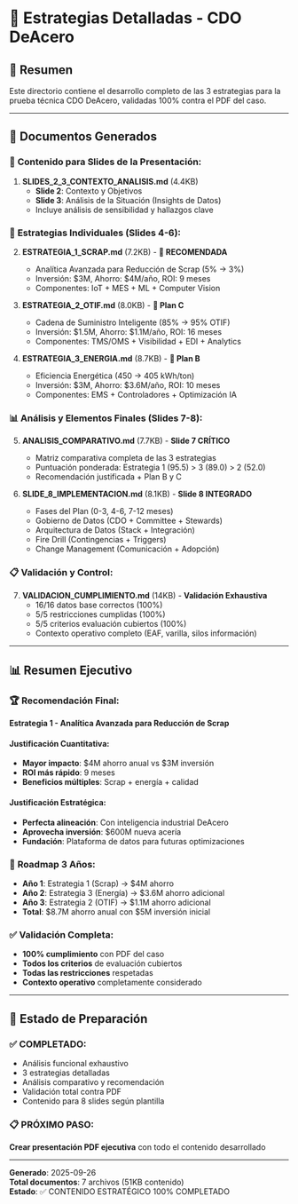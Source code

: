 # 📁 Estrategias Detalladas - CDO DeAcero

## 🎯 Resumen
Este directorio contiene el desarrollo completo de las 3 estrategias para la prueba técnica CDO DeAcero, validadas 100% contra el PDF del caso.

---

## 📄 Documentos Generados

### 🎨 **Contenido para Slides de la Presentación:**

1. **SLIDES_2_3_CONTEXTO_ANALISIS.md** (4.4KB)
   - **Slide 2**: Contexto y Objetivos
   - **Slide 3**: Análisis de la Situación (Insights de Datos)
   - Incluye análisis de sensibilidad y hallazgos clave

### 🎯 **Estrategias Individuales (Slides 4-6):**

2. **ESTRATEGIA_1_SCRAP.md** (7.2KB) - **🥇 RECOMENDADA**
   - Analítica Avanzada para Reducción de Scrap (5% → 3%)
   - Inversión: $3M, Ahorro: $4M/año, ROI: 9 meses
   - Componentes: IoT + MES + ML + Computer Vision

3. **ESTRATEGIA_2_OTIF.md** (8.0KB) - **🥉 Plan C**
   - Cadena de Suministro Inteligente (85% → 95% OTIF)
   - Inversión: $1.5M, Ahorro: $1.1M/año, ROI: 16 meses
   - Componentes: TMS/OMS + Visibilidad + EDI + Analytics

4. **ESTRATEGIA_3_ENERGIA.md** (8.7KB) - **🥈 Plan B**
   - Eficiencia Energética (450 → 405 kWh/ton)
   - Inversión: $3M, Ahorro: $3.6M/año, ROI: 10 meses
   - Componentes: EMS + Controladores + Optimización IA

### 📊 **Análisis y Elementos Finales (Slides 7-8):**

5. **ANALISIS_COMPARATIVO.md** (7.7KB) - **Slide 7 CRÍTICO**
   - Matriz comparativa completa de las 3 estrategias
   - Puntuación ponderada: Estrategia 1 (95.5) > 3 (89.0) > 2 (52.0)
   - Recomendación justificada + Plan B y C

6. **SLIDE_8_IMPLEMENTACION.md** (8.1KB) - **Slide 8 INTEGRADO**
   - Fases del Plan (0-3, 4-6, 7-12 meses)
   - Gobierno de Datos (CDO + Committee + Stewards)
   - Arquitectura de Datos (Stack + Integración)
   - Fire Drill (Contingencias + Triggers)
   - Change Management (Comunicación + Adopción)

### 📋 **Validación y Control:**

7. **VALIDACION_CUMPLIMIENTO.md** (14KB) - **Validación Exhaustiva**
   - 16/16 datos base correctos (100%)
   - 5/5 restricciones cumplidas (100%)
   - 5/5 criterios evaluación cubiertos (100%)
   - Contexto operativo completo (EAF, varilla, silos información)

---

## 📊 Resumen Ejecutivo

### 🏆 **Recomendación Final:**
**Estrategia 1 - Analítica Avanzada para Reducción de Scrap**

#### Justificación Cuantitativa:
- **Mayor impacto**: $4M ahorro anual vs $3M inversión
- **ROI más rápido**: 9 meses
- **Beneficios múltiples**: Scrap + energía + calidad

#### Justificación Estratégica:
- **Perfecta alineación**: Con inteligencia industrial DeAcero
- **Aprovecha inversión**: $600M nueva acería
- **Fundación**: Plataforma de datos para futuras optimizaciones

### 📅 **Roadmap 3 Años:**
- **Año 1**: Estrategia 1 (Scrap) → $4M ahorro
- **Año 2**: Estrategia 3 (Energía) → $3.6M ahorro adicional
- **Año 3**: Estrategia 2 (OTIF) → $1.1M ahorro adicional
- **Total**: $8.7M ahorro anual con $5M inversión inicial

### ✅ **Validación Completa:**
- **100% cumplimiento** con PDF del caso
- **Todos los criterios** de evaluación cubiertos
- **Todas las restricciones** respetadas
- **Contexto operativo** completamente considerado

---

## 🚀 Estado de Preparación

### ✅ **COMPLETADO:**
- Análisis funcional exhaustivo
- 3 estrategias detalladas
- Análisis comparativo y recomendación
- Validación total contra PDF
- Contenido para 8 slides según plantilla

### 📋 **PRÓXIMO PASO:**
**Crear presentación PDF ejecutiva** con todo el contenido desarrollado

---

**Generado**: 2025-09-26  
**Total documentos**: 7 archivos (51KB contenido)  
**Estado**: ✅ CONTENIDO ESTRATÉGICO 100% COMPLETADO
